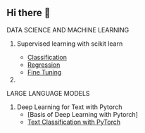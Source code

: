 ## Hi there 👋

DATA SCIENCE AND MACHINE LEARNING 
1. Supervised learning with scikit learn
   - [Classification](https://github.com/Joe-Naz01/telecom-churn-knn)
   - [Regression](https://github.com/Joe-Naz01/advertising-sales-regression)
   - [Fine Tuning](https://github.com/Joe-Naz01/fine_tuning_supervised)

3. 


LARGE LANGUAGE MODELS
1. Deep Learning for Text with Pytorch
   - [Basis of Deep Learning with Pytorch]
   - [Text Classification with PyTorch](https://github.com/Joe-Naz01/text-classification-nlp/tree/main)
